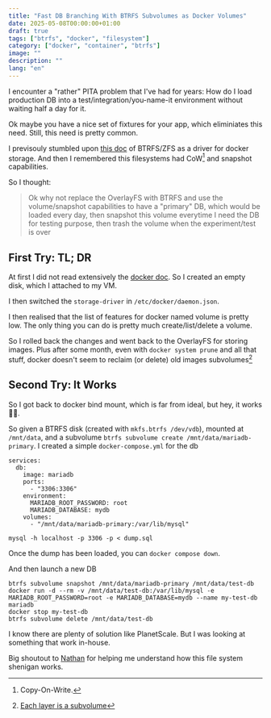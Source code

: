 ```yaml
---
title: "Fast DB Branching With BTRFS Subvolumes as Docker Volumes"
date: 2025-05-08T00:00:00+01:00
draft: true
tags: ["btrfs", "docker", "filesystem"]
category: ["docker", "container", "btrfs"]
image: ""
description: ""
lang: "en"
---
```


I encounter a "rather" PITA problem that I've had for years: How do I load production DB into a test/integration/you-name-it environment without waiting half a day for it.

Ok maybe you have a nice set of fixtures for your app, which eliminiates this need. Still, this need is pretty common.

I previsouly stumbled upon [this doc](https://docs.docker.com/storage/storagedriver/btrfs-driver/) of BTRFS/ZFS as a driver for docker storage.
And then I remembered this filesystems had CoW[^1] and snapshot capabilities.

[^1]: Copy-On-Write.


So I thought:

> Ok why not replace the OverlayFS with BTRFS and use the volume/snapshot capabilities to have a "primary" DB, which would be loaded every day,
then snapshot this volume everytime I need the DB for testing purpose, then trash the volume when the experiment/test is over


## First Try: TL; DR

At first I did not read extensively the [docker doc](https://docs.docker.com/storage/storagedriver/btrfs-driver/). So I created an empty disk, which I attached to my VM.

I then switched the `storage-driver` in `/etc/docker/daemon.json`.

I then realised that the list of features for docker named volume is pretty low. The only thing you can do is pretty much create/list/delete a volume.

So I rolled back the changes and went back to the OverlayFS for storing images. Plus after some month, even with `docker system prune` and all that stuff, docker doesn't seem to reclaim (or delete) old images subvolumes[^2]

[^2]: [Each layer is a subvolume](https://docs.docker.com/engine/storage/drivers/btrfs-driver/#image-and-container-layers-on-disk)

## Second Try: It Works

So I got back to docker bind mount, which is far from ideal, but hey, it works 🤷‍♂️.

So given a BTRFS disk (created with `mkfs.btrfs /dev/vdb`), mounted at `/mnt/data`, and a subvolume `btrfs subvolume create /mnt/data/mariadb-primary`. I created a simple `docker-compose.yml` for the db

```
services:
  db:
    image: mariadb
    ports:
      - "3306:3306"
    environment:
      MARIADB_ROOT_PASSWORD: root
      MARIADB_DATABASE: mydb
    volumes:
      - "/mnt/data/mariadb-primary:/var/lib/mysql"
```

`mysql -h localhost -p 3306 -p < dump.sql`

Once the dump has been loaded, you can `docker compose down`.

And then launch a new DB
```
btrfs subvolume snapshot /mnt/data/mariadb-primary /mnt/data/test-db
docker run -d --rm -v /mnt/data/test-db:/var/lib/mysql -e MARIADB_ROOT_PASSWORD=root -e MARIADB_DATABASE=mydb --name my-test-db mariadb
docker stop my-test-db
btrfs subvolume delete /mnt/data/test-db
```

I know there are plenty of solution like PlanetScale. But I was looking at something that work in-house.

Big shoutout to [Nathan](https://www.linkedin.com/in/nr-memento-cloud/) for helping me understand how this file system shenigan works.
